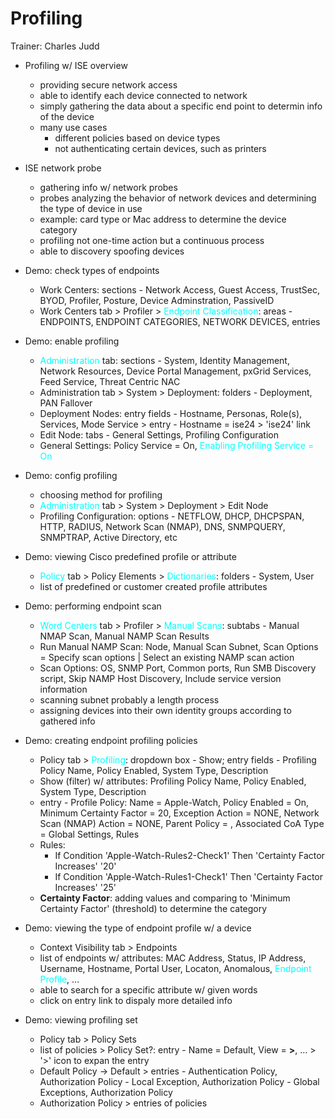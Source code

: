 # Profiling

Trainer: Charles Judd


- Profiling w/ ISE overview
  - providing secure network access
  - able to identify each device connected to network
  - simply gathering the data about a specific end point to determin info of the device
  - many use cases
    - different policies based on device types
    - not authenticating certain devices, such as printers


- ISE network probe
  - gathering info w/ network probes
  - probes analyzing the behavior of network devices and determining the type of device in use
  - example: card type or Mac address to determine the device category
  - profiling not one-time action but a continuous process
  - able to discovery spoofing devices


- Demo: check types of endpoints
  - Work Centers: sections - Network Access, Guest Access, TrustSec, BYOD, Profiler, Posture, Device Adminstration, PassiveID
  - Work Centers tab > Profiler > <span style="color: cyan;">Endpoint Classification</span>: areas - ENDPOINTS, ENDPOINT CATEGORIES, NETWORK DEVICES, entries


- Demo: enable profiling
  - <span style="color: cyan;">Administration</span> tab: sections - System, Identity Management, Network Resources, Device Portal Management, pxGrid Services, Feed Service, Threat Centric NAC
  - Administration tab > System > Deployment: folders - Deployment, PAN Fallover
  - Deployment Nodes: entry fields - Hostname, Personas, Role(s), Services, Mode Service > entry - Hostname = ise24 > 'ise24' link
  - Edit Node: tabs - General Settings, Profiling Configuration
  - General Settings: Policy Service = On, <span style="color: cyan;">Enabling Profiling Service = On</span>


- Demo: config profiling
  - choosing method for profiling
  - <span style="color: cyan;">Administration</span> tab > System > Deployment > Edit Node
  - Profiling Configuration: options - NETFLOW, DHCP, DHCPSPAN, HTTP, RADIUS, Network Scan (NMAP), DNS, SNMPQUERY, SNMPTRAP, Active Directory, etc


- Demo: viewing Cisco predefined profile or attribute
  - <span style="color: cyan;">Policy</span> tab > Policy Elements > <span style="color: cyan;">Dictionaries</span>: folders - System, User
  - list of predefined or customer created profile attributes


- Demo: performing endpoint scan 
  - <span style="color: cyan;">Word Centers</span> tab > Profiler > <span style="color: cyan;">Manual Scans</span>: subtabs - Manual NMAP Scan, Manual NAMP Scan Results
  - Run Manual NAMP Scan: Node, Manual Scan Subnet, Scan Options = Specify scan options | Select an existing NAMP scan action
  - Scan Options: OS, SNMP Port, Common ports, Run SMB Discovery script, Skip NAMP Host Discovery, Include service version information
  - scanning subnet probably a length process
  - assigning devices into their own identity groups according to gathered info 


- Demo: creating endpoint profiling policies
  - Policy tab > <span style="color: cyan;">Profiling</span>: dropdown box - Show; entry fields - Profiling Policy Name, Policy Enabled, System Type, Description
  - Show (filter) w/ attributes: Profiling Policy Name, Policy Enabled, System Type, Description
  - entry - Profile Policy: Name = Apple-Watch, Policy Enabled = On, Minimum Certainty Factor = 20, Exception Action = NONE, Network Scan (NMAP) Action = NONE, Parent Policy = , Associated CoA Type = Global Settings, Rules
  - Rules:
    - If Condition 'Apple-Watch-Rules2-Check1' Then 'Certainty Factor Increases' '20'
    - If Condition 'Apple-Watch-Rules1-Check1' Then 'Certainty Factor Increases' '25'
  - **Certainty Factor**: adding values and comparing to 'Minimum Certainty Factor' (threshold) to determine the category


- Demo: viewing the type of endpoint profile w/ a device
  - Context Visibility tab > Endpoints
  - list of endpoints w/ attributes: MAC Address, Status, IP Address, Username, Hostname, Portal User, Locaton, Anomalous, <span style="color: cyan;">Endpoint Profile</span>, ...
  - able to search for a specific attribute w/ given words
  - click on entry link to dispaly more detailed info


- Demo: viewing profiling set
  - Policy tab > Policy Sets
  - list of policies > Policy Set?: entry - Name = Default, View = **>**, ... > '>' icon to expan the entry
  - Default Policy -> Default > entries - Authentication Policy, Authorization Policy - Local Exception, Authorization Policy - Global Exceptions, Authorization Policy
  - Authorization Policy > entries of policies







